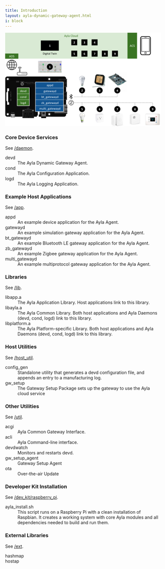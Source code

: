```yaml
---
title: Introduction
layout: ayla-dynamic-gateway-agent.html
i: block
---
```


<div class="row hspace">
<div class="col-lg-8 col-md-10 col-sm-12">
<img class="img-fluid" src="ayla-linux-gw-agent-overview.png">
</div>
</div>

### Core Device Services

See [/daemon](https://github.com/AylaNetworks/device_linux_gw_public/tree/master/daemon).

<dl>
<dt>devd</dt>
<dd>The Ayla Dynamic Gateway Agent.</dd>

<dt>cond</dt>
<dd>The Ayla Configuration Application.</dd>

<dt>logd</dt>
<dd>The Ayla Logging Application.</dd>
</dl>

### Example Host Applications

See [/app](https://github.com/AylaNetworks/device_linux_gw_public/tree/master/app).

<dl>
<dt>appd</dt>
<dd>An example device application for the Ayla Agent.</dd>

<dt>gatewayd</dt>
<dd>An example simulation gateway application for the Ayla Agent.</dd>

<dt>bt_gatewayd</dt>
<dd>An example Bluetooth LE gateway application for the Ayla Agent.</dd>

<dt>zb_gatewayd</dt>
<dd>An example Zigbee gateway application for the Ayla Agent.</dd>

<dt>multi_gatewayd</dt>
<dd>An example multiprotocol gateway application for the Ayla Agent.</dd>
</dl>

### Libraries

See [/lib](https://github.com/AylaNetworks/device_linux_gw_public/tree/master/lib).

<dl>
<dt>libapp.a</dt>
<dd>The Ayla Application Library. Host applications link to this library.</dd>

<dt>libayla.a</dt>
<dd>The Ayla Common Library. Both host applications and Ayla Daemons (devd, cond, logd) link to this library.</dd>

<dt>libplatform.a</dt>
<dd>The Ayla Platform-specific Library. Both host applications and Ayla Daemons (devd, cond, logd) link to this library.</dd>
</dl>

### Host Utilities

See [/host_util](https://github.com/AylaNetworks/device_linux_gw_public/tree/master/host_util).

<dl>
<dt>config_gen</dt>
<dd>Standalone utility that generates a devd configuration file, and appends an entry to a manufacturing log.</dd>

<dt>gw_setup</dt>
<dd>The Gateway Setup Package sets up the gateway to use the Ayla cloud service</dd>
</dl>

### Other Utilities

See [/util](https://github.com/AylaNetworks/device_linux_gw_public/tree/master/util).

<dl>
<dt>acgi</dt>
<dd>Ayla Common Gateway Interface.</dd>

<dt>acli</dt>
<dd>Ayla Command-line interface.</dd>

<dt>devdwatch</dt>
<dd>Monitors and restarts devd.</dd>

<dt>gw_setup_agent</dt>
<dd>Gateway Setup Agent</dd>

<dt>ota</dt>
<dd>Over-the-air Update</dd>
</dl>

### Developer Kit Installation

See [/dev_kit/raspberry_pi](https://github.com/AylaNetworks/device_linux_gw_public/tree/master/dev_kit/raspberry_pi).

<dl>
<dt>ayla_install.sh</dt>
<dd>This script runs on a Raspberry Pi with a clean installation of Raspbian. It creates a working system with core Ayla modules and all dependencies needed to build and run them.</dd>
</dl>

### External Libraries

See [/ext](https://github.com/AylaNetworks/device_linux_gw_public/tree/master/ext).

<dl>
<dt>hashmap</dt>
<dd></dd>

<dt>hostap</dt>
<dd></dd>
</dl>
